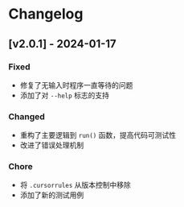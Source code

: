 # Changelog

## [v2.0.1] - 2024-01-17

### Fixed
- 修复了无输入时程序一直等待的问题
- 添加了对 `--help` 标志的支持

### Changed
- 重构了主要逻辑到 `run()` 函数，提高代码可测试性
- 改进了错误处理机制

### Chore
- 将 `.cursorrules` 从版本控制中移除
- 添加了新的测试用例 